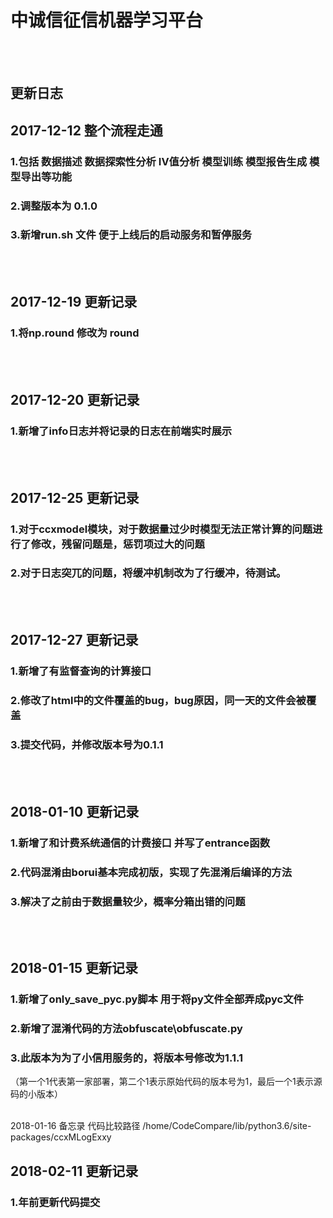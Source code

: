 
# 中诚信征信机器学习平台
<br></br>
## 更新日志

## 2017-12-12 整个流程走通
### 1.包括 数据描述 数据探索性分析 IV值分析 模型训练 模型报告生成 模型导出等功能
### 2.调整版本为 0.1.0
### 3.新增run.sh 文件 便于上线后的启动服务和暂停服务
<br></br>
## 2017-12-19 更新记录
### 1.将np.round 修改为 round 
<br></br>
## 2017-12-20 更新记录
### 1.新增了info日志并将记录的日志在前端实时展示
<br></br>
## 2017-12-25 更新记录
### 1.对于ccxmodel模块，对于数据量过少时模型无法正常计算的问题进行了修改，残留问题是，惩罚项过大的问题
### 2.对于日志突兀的问题，将缓冲机制改为了行缓冲，待测试。
<br></br>
## 2017-12-27 更新记录
### 1.新增了有监督查询的计算接口
### 2.修改了html中的文件覆盖的bug，bug原因，同一天的文件会被覆盖
### 3.提交代码，并修改版本号为0.1.1
<br></br>
## 2018-01-10 更新记录
### 1.新增了和计费系统通信的计费接口 并写了entrance函数
### 2.代码混淆由borui基本完成初版，实现了先混淆后编译的方法
### 3.解决了之前由于数据量较少，概率分箱出错的问题
<br></br>
## 2018-01-15 更新记录
### 1.新增了only_save_pyc.py脚本 用于将py文件全部弄成pyc文件
### 2.新增了混淆代码的方法obfuscate\obfuscate.py
### 3.此版本为为了小信用服务的，将版本号修改为1.1.1 
（第一个1代表第一家部署，第二个1表示原始代码的版本号为1，最后一个1表示源码的小版本）

<br>2018-01-16 备忘录 代码比较路径 /home/CodeCompare/lib/python3.6/site-packages/ccxMLogExxy</br>

## 2018-02-11 更新记录
### 1.年前更新代码提交
